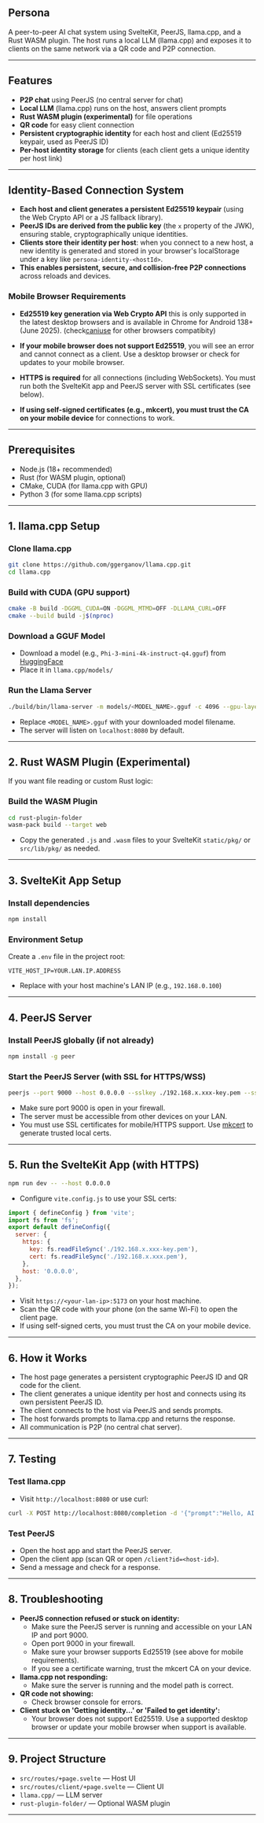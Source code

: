 ## Persona

A peer-to-peer AI chat system using SvelteKit, PeerJS, llama.cpp, and a Rust WASM plugin. The host runs a local LLM (llama.cpp) and exposes it to clients on the same network via a QR code and P2P connection.

---

## Features
- **P2P chat** using PeerJS (no central server for chat)
- **Local LLM** (llama.cpp) runs on the host, answers client prompts
- **Rust WASM plugin (experimental)** for file operations 
- **QR code** for easy client connection
- **Persistent cryptographic identity** for each host and client (Ed25519 keypair, used as PeerJS ID)
- **Per-host identity storage** for clients (each client gets a unique identity per host link)

---

## Identity-Based Connection System

- **Each host and client generates a persistent Ed25519 keypair** (using the Web Crypto API or a JS fallback library).
- **PeerJS IDs are derived from the public key** (the `x` property of the JWK), ensuring stable, cryptographically unique identities.
- **Clients store their identity per host**: when you connect to a new host, a new identity is generated and stored in your browser's localStorage under a key like `persona-identity-<hostId>`.
- **This enables persistent, secure, and collision-free P2P connections** across reloads and devices.

### Mobile Browser Requirements
- **Ed25519 key generation via Web Crypto API** this is only supported in the latest desktop browsers and is available in Chrome for Android 138+ (June 2025). (check[caniuse](https://caniuse.com/) for other browsers compatibity) 

- **If your mobile browser does not support Ed25519**, you will see an error and cannot connect as a client. Use a desktop browser or check for updates to your mobile browser.
- **HTTPS is required** for all connections (including WebSockets). You must run both the SvelteKit app and PeerJS server with SSL certificates (see below).
- **If using self-signed certificates (e.g., mkcert), you must trust the CA on your mobile device** for connections to work.

---

## Prerequisites
- Node.js (18+ recommended)
- Rust (for WASM plugin, optional)
- CMake, CUDA (for llama.cpp with GPU)
- Python 3 (for some llama.cpp scripts)

---

## 1. llama.cpp Setup

### Clone llama.cpp
```sh
git clone https://github.com/ggerganov/llama.cpp.git
cd llama.cpp
```

### Build with CUDA (GPU support)
```sh
cmake -B build -DGGML_CUDA=ON -DGGML_MTMD=OFF -DLLAMA_CURL=OFF
cmake --build build -j$(nproc)
```

### Download a GGUF Model
- Download a model (e.g., `Phi-3-mini-4k-instruct-q4.gguf`) from [HuggingFace](https://huggingface.co/models?library=llama.cpp&sort=downloads)
- Place it in `llama.cpp/models/`

### Run the Llama Server
```sh
./build/bin/llama-server -m models/<MODEL_NAME>.gguf -c 4096 --gpu-layers 20
```
- Replace `<MODEL_NAME>.gguf` with your downloaded model filename.
- The server will listen on `localhost:8080` by default.

---

## 2. Rust WASM Plugin (Experimental)
If you want file reading or custom Rust logic:

### Build the WASM Plugin
```sh
cd rust-plugin-folder
wasm-pack build --target web
```
- Copy the generated `.js` and `.wasm` files to your SvelteKit `static/pkg/` or `src/lib/pkg/` as needed.

---

## 3. SvelteKit App Setup

### Install dependencies
```sh
npm install
```

### Environment Setup
Create a `.env` file in the project root:
```
VITE_HOST_IP=YOUR.LAN.IP.ADDRESS
```
- Replace with your host machine's LAN IP (e.g., `192.168.0.100`)

---

## 4. PeerJS Server

### Install PeerJS globally (if not already)
```sh
npm install -g peer
```

### Start the PeerJS Server (with SSL for HTTPS/WSS)
```sh
peerjs --port 9000 --host 0.0.0.0 --sslkey ./192.168.x.xxx-key.pem --sslcert ./192.168.x.xxx.pem
```
- Make sure port 9000 is open in your firewall.
- The server must be accessible from other devices on your LAN.
- You must use SSL certificates for mobile/HTTPS support. Use [mkcert](https://github.com/FiloSottile/mkcert) to generate trusted local certs.

---

## 5. Run the SvelteKit App (with HTTPS)

```sh
npm run dev -- --host 0.0.0.0
```
- Configure `vite.config.js` to use your SSL certs:
```js
import { defineConfig } from 'vite';
import fs from 'fs';
export default defineConfig({
  server: {
    https: {
      key: fs.readFileSync('./192.168.x.xxx-key.pem'),
      cert: fs.readFileSync('./192.168.x.xxx.pem'),
    },
    host: '0.0.0.0',
  },
});
```
- Visit `https://<your-lan-ip>:5173` on your host machine.
- Scan the QR code with your phone (on the same Wi-Fi) to open the client page.
- If using self-signed certs, you must trust the CA on your mobile device.

---

## 6. How it Works
- The host page generates a persistent cryptographic PeerJS ID and QR code for the client.
- The client generates a unique identity per host and connects using its own persistent PeerJS ID.
- The client connects to the host via PeerJS and sends prompts.
- The host forwards prompts to llama.cpp and returns the response.
- All communication is P2P (no central chat server).

---

## 7. Testing

### Test llama.cpp
- Visit `http://localhost:8080` or use curl:
```sh
curl -X POST http://localhost:8080/completion -d '{"prompt":"Hello, AI!", "n_predict":32}' -H 'Content-Type: application/json'
```

### Test PeerJS
- Open the host app and start the PeerJS server.
- Open the client app (scan QR or open `/client?id=<host-id>`).
- Send a message and check for a response.

---

## 8. Troubleshooting
- **PeerJS connection refused or stuck on identity:**
  - Make sure the PeerJS server is running and accessible on your LAN IP and port 9000.
  - Open port 9000 in your firewall.
  - Make sure your browser supports Ed25519 (see above for mobile requirements).
  - If you see a certificate warning, trust the mkcert CA on your device.
- **llama.cpp not responding:**
  - Make sure the server is running and the model path is correct.
- **QR code not showing:**
  - Check browser console for errors.
- **Client stuck on 'Getting identity...' or 'Failed to get identity':**
  - Your browser does not support Ed25519. Use a supported desktop browser or update your mobile browser when support is available.

---

## 9. Project Structure
- `src/routes/+page.svelte` — Host UI
- `src/routes/client/+page.svelte` — Client UI
- `llama.cpp/` — LLM server
- `rust-plugin-folder/` — Optional WASM plugin

---
